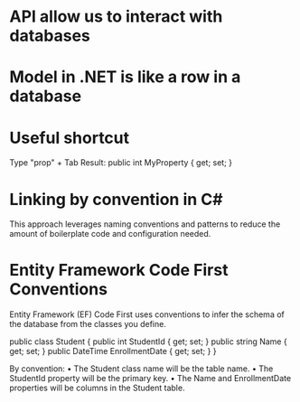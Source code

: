 # API allow us to interact with databases 
# Model in .NET is like a row in a database 

# Useful shortcut
Type "prop" + Tab
Result: public int MyProperty { get; set; } 

# Linking by convention in C#
This approach leverages naming conventions and patterns to reduce the amount of boilerplate code and configuration needed.

# Entity Framework Code First Conventions
Entity Framework (EF) Code First uses conventions to infer the schema of the database from the classes you define.

public class Student
{
    public int StudentId { get; set; }
    public string Name { get; set; }
    public DateTime EnrollmentDate { get; set; }
}

By convention:
	•	The Student class name will be the table name.
	•	The StudentId property will be the primary key.
	•	The Name and EnrollmentDate properties will be columns in the Student table.